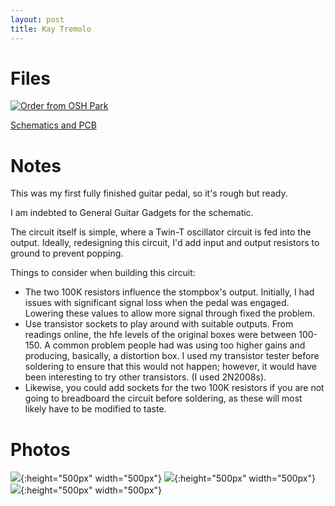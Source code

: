 ```yaml
---
layout: post
title: Kay Tremolo
---
```


# Files
[![Order from OSH Park](https://oshpark.com/packs/media/images/badge-5f4e3bf4bf68f72ff88bd92e0089e9cf.png)](https://oshpark.com/shared_projects/oZEiB13o)

[Schematics and PCB](https://github.com/samzeter/kay-tremolo-guitar-pedal)

# Notes
This was my first fully finished guitar pedal, so it's rough but ready.
 
I am indebted to General Guitar Gadgets for the schematic.

The circuit itself is simple, where a Twin-T oscillator circuit is fed into the output. Ideally, redesigning this circuit, I'd add input and output resistors to ground to prevent popping.

Things to consider when building this circuit:

- The two 100K resistors influence the stompbox's output. Initially, I had issues with significant signal loss when the pedal was engaged. Lowering these values to allow more signal through fixed the problem.
- Use transistor sockets to play around with suitable outputs. From readings online, the hfe levels of the original boxes were between 100-150. A common problem people had was using too higher gains and producing, basically, a distortion box. I used my transistor tester before soldering to ensure that this would not happen; however, it would have been interesting to try other transistors. (I used 2N2008s).
- Likewise, you could add sockets for the two 100K resistors if you are not going to breadboard the circuit before soldering, as these will most likely have to be modified to taste.

# Photos
![]({{site.baseurl}}/assets/images/kay1.jpg){:height="500px" width="500px"}
![]({{site.baseurl}}/assets/images/kay2.jpg){:height="500px" width="500px"}
![]({{site.baseurl}}/assets/images/kay3.png){:height="500px" width="500px"}